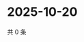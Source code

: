 # 2025-10-20

共 0 条

<!-- BEGIN ZHIHUVIDEO -->
<!-- 最后更新时间 Mon Oct 20 2025 14:18:07 GMT+0800 (China Standard Time) -->

<!-- END ZHIHUVIDEO -->
